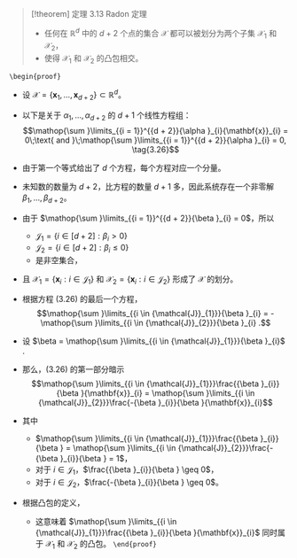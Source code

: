 > [!theorem] 定理 3.13 Radon 定理
> - 任何在 ${\mathbb{R}}^{d}$ 中的 $d + 2$ 个点的集合 $\mathcal{X}$ 都可以被划分为两个子集 $\mathcal{X}_{1}$ 和 $\mathcal{X}_{2}$，
> - 使得 $\mathcal{X}_{1}$ 和 $\mathcal{X}_{2}$ 的凸包相交。

`\begin{proof}`
- 设 $\mathcal{X} = \left\{ {{\mathbf{x}}_{1},\ldots ,{\mathbf{x}}_{d + 2}}\right\} \subset {\mathbb{R}}^{d}$。
- 以下是关于 ${\alpha }_{1},\ldots ,{\alpha }_{d + 2}$ 的 $d + 1$ 个线性方程组：
$$\mathop{\sum }\limits_{{i = 1}}^{{d + 2}}{\alpha }_{i}{\mathbf{x}}_{i} = 0\;\text{ and }\;\mathop{\sum }\limits_{{i = 1}}^{{d + 2}}{\alpha }_{i} = 0, \tag{3.26}$$

- 由于第一个等式给出了 $d$ 个方程，每个方程对应一个分量。
- 未知数的数量为 $d + 2$，比方程的数量 $d + 1$ 多，因此系统存在一个非零解 ${\beta }_{1},\ldots ,{\beta }_{d + 2}$。
- 由于 $\mathop{\sum }\limits_{{i = 1}}^{{d + 2}}{\beta }_{i} = 0$，所以
	- ${\mathcal{J}}_{1} = \left\{ {i \in \left\lbrack {d + 2}\right\rbrack : {\beta }_{i} > 0}\right\}$ 
	- ${\mathcal{J}}_{2} = \left\{ {i \in \left\lbrack {d + 2}\right\rbrack : {\beta }_{i} \leq 0}\right\}$ 
	- 是非空集合，
- 且 ${\mathcal{X}}_{1} = \left\{ {{\mathbf{x}}_{i} : i \in {\mathcal{J}}_{1}}\right\}$ 和 ${\mathcal{X}}_{2} = \left\{ {{\mathbf{x}}_{i} : i \in {\mathcal{J}}_{2}}\right\}$ 形成了 $\mathcal{X}$ 的划分。
- 根据方程 (3.26) 的最后一个方程，
$$\mathop{\sum }\limits_{{i \in {\mathcal{J}}_{1}}}{\beta }_{i} = - \mathop{\sum }\limits_{{i \in {\mathcal{J}}_{2}}}{\beta }_{i} .$$
- 设 $\beta = \mathop{\sum }\limits_{{i \in {\mathcal{J}}_{1}}}{\beta }_{i}$ .
- 那么，(3.26) 的第一部分暗示
$$\mathop{\sum }\limits_{{i \in {\mathcal{J}}_{1}}}\frac{{\beta }_{i}}{\beta }{\mathbf{x}}_{i} = \mathop{\sum }\limits_{{i \in {\mathcal{J}}_{2}}}\frac{-{\beta }_{i}}{\beta }{\mathbf{x}}_{i}$$

- 其中
	- $\mathop{\sum }\limits_{{i \in {\mathcal{J}}_{1}}}\frac{{\beta }_{i}}{\beta } = \mathop{\sum }\limits_{{i \in {\mathcal{J}}_{2}}}\frac{-{\beta }_{i}}{\beta } = 1$，
	- 对于 $i \in {\mathcal{J}}_{1}$，$\frac{{\beta }_{i}}{\beta } \geq 0$，
	- 对于 $i \in {\mathcal{J}}_{2}$，$\frac{-{\beta }_{i}}{\beta } \geq 0$。

- 根据凸包的定义，
	- 这意味着 $\mathop{\sum }\limits_{{i \in {\mathcal{J}}_{1}}}\frac{{\beta }_{i}}{\beta }{\mathbf{x}}_{i}$ 同时属于 $\mathcal{X}_{1}$ 和 $\mathcal{X}_{2}$ 的凸包。
`\end{proof}`
